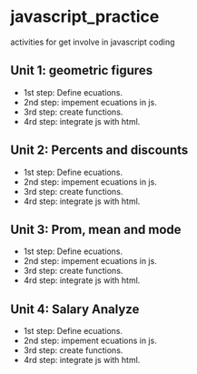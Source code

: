 # javascript_practice
activities for get involve in javascript coding

## Unit 1: geometric figures
 
- 1st step: Define ecuations.
- 2nd step: impement ecuations in js.
- 3rd step: create functions.
- 4rd step: integrate js with html.

## Unit 2: Percents and discounts

- 1st step: Define ecuations.
- 2nd step: impement ecuations in js.
- 3rd step: create functions.
- 4rd step: integrate js with html.

## Unit 3: Prom, mean and mode

- 1st step: Define ecuations.
- 2nd step: impement ecuations in js.
- 3rd step: create functions.
- 4rd step: integrate js with html.

## Unit 4: Salary Analyze

- 1st step: Define ecuations.
- 2nd step: impement ecuations in js.
- 3rd step: create functions.
- 4rd step: integrate js with html.